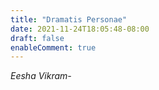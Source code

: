 ```yaml
---
title: "Dramatis Personae"
date: 2021-11-24T18:05:48-08:00
draft: false
enableComment: true
---
```


*Eesha Vikram-*
